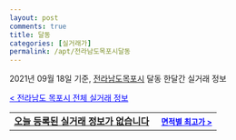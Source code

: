 ```yaml
---
layout: post
comments: true
title: 달동
categories: [실거래가]
permalink: /apt/전라남도목포시달동
---
```


2021년 09월 18일 기준, <a href="/apt/전라남도목포시">전라남도목포시</a> 달동 한달간 실거래 정보

<a style="color: blue;" href="/apt/전라남도목포시">< 전라남도 목포시 전체 실거래 정보</a>
<!---- start ---->
<table>
  <tr>
    <td colspan="4" style="font-weight: bold;"><a href="/apt/전라남도목포시달동{name_without_space}">오늘 등록된 실거래 정보가 없습니다</a> &nbsp;&nbsp;&nbsp; <a style="color: blue; font-size: smaller;" href="/apt/전라남도목포시달동{name_without_space}">면적별 최고가 ></a></td>
  </tr>
    
</table>
<!---- end ---->
    